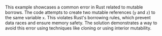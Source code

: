 This example showcases a common error in Rust related to mutable borrows.  The code attempts to create two mutable references (`y` and `z`) to the same variable `x`.  This violates Rust's borrowing rules, which prevent data races and ensure memory safety.  The solution demonstrates a way to avoid this error using techniques like cloning or using interior mutability.
